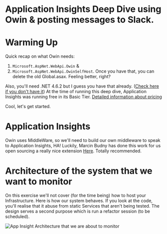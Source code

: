 # Application Insights Deep Dive using Owin & posting messages to Slack.

# Warming Up
Quick recap on what Owin needs:
1. `Microsoft.AspNet.WebApi.Owin` &
2. `Microsoft.AspNet.WebApi.OwinSelfHost`.
Once you have that, you can delete the old Global.asax. Feeling better, right? 

Also, you'll need .NET 4.6.2 but I guess you have that already. ([Check here if you don't have it](https://www.microsoft.com/en-us/download/details.aspx?id=53344))
At the time of running this deep dive, Application Insights was running free in its Basic Tier.
[Detailed information about pricing](https://azure.microsoft.com/en-gb/pricing/details/application-insights/)

Cool, let's get started.

# Application Insights

Owin uses MiddleWare, so we'll need to build our own middleware to speak to Application Insights, HA! Luckily, Marcin Budny has done this work for us open sourcing a really nice extension [Here]( https://github.com/marcinbudny/applicationinsights-owinextensions "owinextension-applicationinsight"). Totally recommended. 

# Architecture of the system that we want to monitor

On this exercise we'll not cover (for the time being) how to host your Infrastructure. 
Here is how our system behaves. If you look at the code, you'll realise that it abuse from static Services that aren't being tested.
The design serves a second purpose which is run a refactor session (to be scheduled).
 
![App Insight Architecture that we are about to monitor](https://dl.dropboxusercontent.com/u/24713287/blog/researchs/appinsight-owin-deepdive/AppInsightOwinDeepDive.jpg)
